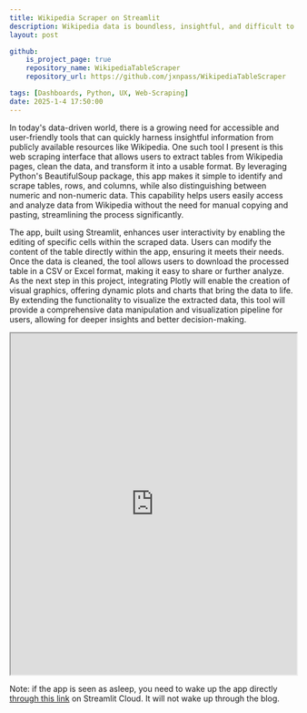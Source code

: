 ```yaml
---
title: Wikipedia Scraper on Streamlit
description: Wikipedia data is boundless, insightful, and difficult to access for personal use. I developed a Streamlit app that utilizes Python's webscrapping features to read and write data files straight from Wikipedia tables. 
layout: post

github:
    is_project_page: true
    repository_name: WikipediaTableScraper
    repository_url: https://github.com/jxnpass/WikipediaTableScraper

tags: [Dashboards, Python, UX, Web-Scraping]
date: 2025-1-4 17:50:00
---
```


In today's data-driven world, there is a growing need for accessible and user-friendly tools that can quickly harness insightful information from publicly available resources like Wikipedia. One such tool I present is this web scraping interface that allows users to extract tables from Wikipedia pages, clean the data, and transform it into a usable format. By leveraging Python's BeautifulSoup package, this app makes it simple to identify and scrape tables, rows, and columns, while also distinguishing between numeric and non-numeric data. This capability helps users easily access and analyze data from Wikipedia without the need for manual copying and pasting, streamlining the process significantly.

The app, built using Streamlit, enhances user interactivity by enabling the editing of specific cells within the scraped data. Users can modify the content of the table directly within the app, ensuring it meets their needs. Once the data is cleaned, the tool allows users to download the processed table in a CSV or Excel format, making it easy to share or further analyze. As the next step in this project, integrating Plotly will enable the creation of visual graphics, offering dynamic plots and charts that bring the data to life. By extending the functionality to visualize the extracted data, this tool will provide a comprehensive data manipulation and visualization pipeline for users, allowing for deeper insights and better decision-making.

<iframe
  src="https://wikiscraper.streamlit.app?embed=true"
  style="height: 600px; width: 100%;"
></iframe>

Note: if the app is seen as asleep, you need to wake up the app directly [through this link](https://wikiscraper.streamlit.app/) on Streamlit Cloud. It will not wake up through the blog. 
